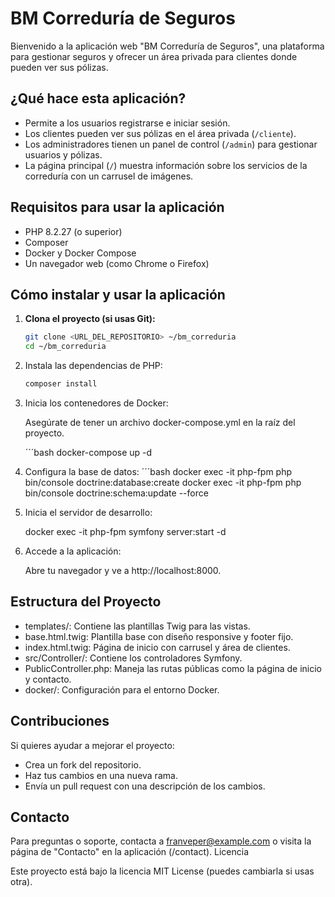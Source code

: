 # BM Correduría de Seguros

Bienvenido a la aplicación web "BM Correduría de Seguros", una plataforma para gestionar seguros y ofrecer un área privada para clientes donde pueden ver sus pólizas.

## ¿Qué hace esta aplicación?

- Permite a los usuarios registrarse e iniciar sesión.
- Los clientes pueden ver sus pólizas en el área privada (`/cliente`).
- Los administradores tienen un panel de control (`/admin`) para gestionar usuarios y pólizas.
- La página principal (`/`) muestra información sobre los servicios de la correduría con un carrusel de imágenes.

## Requisitos para usar la aplicación

- PHP 8.2.27 (o superior)
- Composer
- Docker y Docker Compose
- Un navegador web (como Chrome o Firefox)

## Cómo instalar y usar la aplicación

1. **Clona el proyecto (si usas Git):**
   ```bash
   git clone <URL_DEL_REPOSITORIO> ~/bm_correduria
   cd ~/bm_correduria
2. Instala las dependencias de PHP:
   ```bash
   composer install
3. Inicia los contenedores de Docker:

    Asegúrate de tener un archivo docker-compose.yml en la raíz del proyecto.
    
    ´´´bash
    docker-compose up -d

4. Configura la base de datos:
   ´´´bash
   docker exec -it php-fpm php bin/console doctrine:database:create
   docker exec -it php-fpm php bin/console doctrine:schema:update --force

5. Inicia el servidor de desarrollo:
    
    docker exec -it php-fpm symfony server:start -d

6. Accede a la aplicación:

    Abre tu navegador y ve a http://localhost:8000.

## Estructura del Proyecto

- templates/: Contiene las plantillas Twig para las vistas.
- base.html.twig: Plantilla base con diseño responsive y footer fijo.
- index.html.twig: Página de inicio con carrusel y área de clientes.
- src/Controller/: Contiene los controladores Symfony.
- PublicController.php: Maneja las rutas públicas como la página de inicio y contacto.
- docker/: Configuración para el entorno Docker.

## Contribuciones

Si quieres ayudar a mejorar el proyecto:

- Crea un fork del repositorio.
- Haz tus cambios en una nueva rama.
- Envía un pull request con una descripción de los cambios.

## Contacto

Para preguntas o soporte, contacta a franveper@example.com o visita la página de "Contacto" en la aplicación (/contact).
Licencia

Este proyecto está bajo la licencia MIT License (puedes cambiarla si usas otra).
